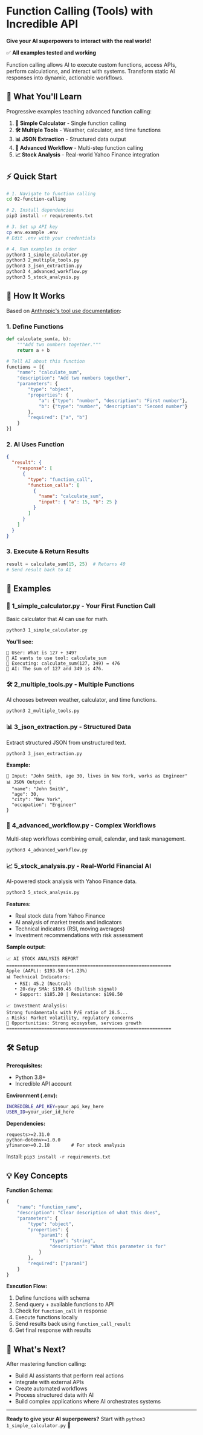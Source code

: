 # Function Calling (Tools) with Incredible API

**Give your AI superpowers to interact with the real world!**

✅ **All examples tested and working**

Function calling allows AI to execute custom functions, access APIs, perform calculations, and interact with systems. Transform static AI responses into dynamic, actionable workflows.

## 🎯 What You'll Learn

Progressive examples teaching advanced function calling:

1. **🧮 Simple Calculator** - Single function calling
2. **🛠️ Multiple Tools** - Weather, calculator, and time functions
3. **📊 JSON Extraction** - Structured data output
4. **🚀 Advanced Workflow** - Multi-step function calling
5. **📈 Stock Analysis** - Real-world Yahoo Finance integration

## ⚡ Quick Start

```bash
# 1. Navigate to function calling
cd 02-function-calling

# 2. Install dependencies
pip3 install -r requirements.txt

# 3. Set up API key
cp env.example .env
# Edit .env with your credentials

# 4. Run examples in order
python3 1_simple_calculator.py
python3 2_multiple_tools.py
python3 3_json_extraction.py
python3 4_advanced_workflow.py
python3 5_stock_analysis.py
```

## 🔧 How It Works

Based on [Anthropic's tool use documentation](https://docs.anthropic.com/en/docs/agents-and-tools/tool-use/overview):

### 1. Define Functions

```python
def calculate_sum(a, b):
    """Add two numbers together."""
    return a + b

# Tell AI about this function
functions = [{
    "name": "calculate_sum",
    "description": "Add two numbers together",
    "parameters": {
        "type": "object",
        "properties": {
            "a": {"type": "number", "description": "First number"},
            "b": {"type": "number", "description": "Second number"}
        },
        "required": ["a", "b"]
    }
}]
```

### 2. AI Uses Function

```json
{
  "result": {
    "response": [
      {
        "type": "function_call",
        "function_calls": [
          {
            "name": "calculate_sum",
            "input": { "a": 15, "b": 25 }
          }
        ]
      }
    ]
  }
}
```

### 3. Execute & Return Results

```python
result = calculate_sum(15, 25)  # Returns 40
# Send result back to AI
```

## 📁 Examples

### 🧮 **1_simple_calculator.py** - Your First Function Call

Basic calculator that AI can use for math.

```bash
python3 1_simple_calculator.py
```

**You'll see:**

```
👤 User: What is 127 + 349?
🔧 AI wants to use tool: calculate_sum
🧮 Executing: calculate_sum(127, 349) = 476
🤖 AI: The sum of 127 and 349 is 476.
```

### 🛠️ **2_multiple_tools.py** - Multiple Functions

AI chooses between weather, calculator, and time functions.

```bash
python3 2_multiple_tools.py
```

### 📊 **3_json_extraction.py** - Structured Data

Extract structured JSON from unstructured text.

```bash
python3 3_json_extraction.py
```

**Example:**

```
👤 Input: "John Smith, age 30, lives in New York, works as Engineer"
📊 JSON Output: {
  "name": "John Smith",
  "age": 30,
  "city": "New York",
  "occupation": "Engineer"
}
```

### 🚀 **4_advanced_workflow.py** - Complex Workflows

Multi-step workflows combining email, calendar, and task management.

```bash
python3 4_advanced_workflow.py
```

### 📈 **5_stock_analysis.py** - Real-World Financial AI

AI-powered stock analysis with Yahoo Finance data.

```bash
python3 5_stock_analysis.py
```

**Features:**

- Real stock data from Yahoo Finance
- AI analysis of market trends and indicators
- Technical indicators (RSI, moving averages)
- Investment recommendations with risk assessment

**Sample output:**

```
📈 AI STOCK ANALYSIS REPORT
=============================================================
Apple (AAPL): $193.58 (+1.23%)
📊 Technical Indicators:
   • RSI: 45.2 (Neutral)
   • 20-day SMA: $190.45 (Bullish signal)
   • Support: $185.20 | Resistance: $198.50

📈 Investment Analysis:
Strong fundamentals with P/E ratio of 28.5...
⚠️ Risks: Market volatility, regulatory concerns
🚀 Opportunities: Strong ecosystem, services growth
=============================================================
```

## 🛠️ Setup

**Prerequisites:**

- Python 3.8+
- Incredible API account

**Environment (.env):**

```bash
INCREDIBLE_API_KEY=your_api_key_here
USER_ID=your_user_id_here
```

**Dependencies:**

```
requests>=2.31.0
python-dotenv>=1.0.0
yfinance>=0.2.18        # For stock analysis
```

Install: `pip3 install -r requirements.txt`

## 💡 Key Concepts

**Function Schema:**

```python
{
    "name": "function_name",
    "description": "Clear description of what this does",
    "parameters": {
        "type": "object",
        "properties": {
            "param1": {
                "type": "string",
                "description": "What this parameter is for"
            }
        },
        "required": ["param1"]
    }
}
```

**Execution Flow:**

1. Define functions with schema
2. Send query + available functions to API
3. Check for `function_call` in response
4. Execute functions locally
5. Send results back using `function_call_result`
6. Get final response with results

## 🎉 What's Next?

After mastering function calling:

- Build AI assistants that perform real actions
- Integrate with external APIs
- Create automated workflows
- Process structured data with AI
- Build complex applications where AI orchestrates systems

---

**Ready to give your AI superpowers?** Start with `python3 1_simple_calculator.py` 🎊
